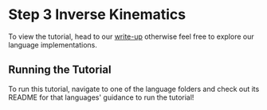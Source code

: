 # Step 3 Inverse Kinematics

To view the tutorial,
head to our [write-up](https://docs.bow.software/tutorials/tutorial_1/step_3) otherwise feel
free to explore our language implementations.

## Running the Tutorial

To run this tutorial,
navigate to one of the language folders and check out its README for that languages' guidance to run the tutorial!